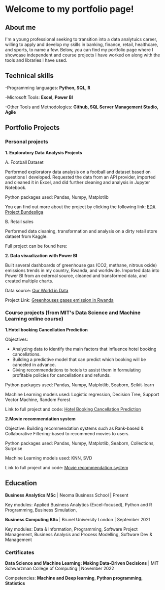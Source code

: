 # Welcome to my portfolio page!

## About me
I'm a young professional seeking to transition into a data analytuics career, willing to apply and develop my skills in banking, finance, retail, healthcare, and sports, to name a few. Below, you can find my portfolio page where I showcase independent and course projects I have worked on along with the tools and libraries I have used.

## Technical skills
-Programming languages: **Python, SQL, R**

-Microsoft Tools: **Excel, Power BI**

-Other Tools and Methodologies: **Github, SQL Server Management Studio, Agile**

## Portfolio Projects

### Personal projects

**1. Exploratory Data Analysis Projects**

A. Football Dataset 

Performed exploratory data analysis on a football and dataset based on questions I developed. Requested the data from an API provider, imported and cleaned it in Excel, and did further cleaning and analysis in Jupyter Notebook. 

Python packages used: Pandas, Numpy, Matplotlib

You can find out more about the project by clicking the following link: [EDA Project Bundesliga](https://github.com/Roses29/My-data-portfolio/blob/main/EDA%20Bundesliga%202021-2022.ipynb)

B. Retail sales 

Performed data cleaning, transformation and analysis on a dirty retail store dataset from Kaggle. 

Full project can be found here: 


**2. Data visualization with Power BI**

Built several dashboards of greenhouse gas (CO2, methane, nitrous oxide) emissions trends in my country, Rwanda, and worldwide. Imported data into Power BI from an external source, cleaned and transformed data, and created multiple charts. 

Data source: [Our World in Data](https://ourworldindata.org/co2-and-greenhouse-gas-emissions)

Project Link: [Greenhouses gases emission in Rwanda](https://github.com/Roses29/My-data-portfolio/blob/main/VIsualization%20C02.pdf)

### Course projects (from MIT's Data Science and Machine Learning online course)

**1.Hotel booking Cancellation Prediction**

Objectives:
- Analyzing data to identify the main factors that influence hotel booking cancellations.
- Building a predictive model that can predict which booking will be canceled in advance.
- Giving recommendations to hotels to assist them in formulating profitable policies for cancellations and refunds.

 Python packages used: Pandas, Numpy, Matplotlib, Seaborn, Scikit-learn
 
 Machine Learning models used: Logistic regression, Decision Tree, Support Vector Machine, Random Forest

 Link to full project and code: [Hotel Booking Cancellation Prediction]()

**2.Movie recommendation system**

Objective: Building recommendation systems such as Rank-based & Collaborative Filtering-based to recommend movies to users.

Python packages used: Pandas, Numpy, Matplotlib, Seaborn, Collections, Surprise

Machine Learning models used: KNN, SVD

Link to full project and code: [Movie recommendation system]()


## Education

**Business Analytics MSc** | Neoma Business School | Present

Key modules: Applied Business Analytics (Excel-focused), Python and R Programming, Business Simulation, 

**Business Computing BSc** | Brunel University London | September 2021

Key modules: Data & Information, Programming, Software Project Management, Business Analysis and Process Modelling, Software Dev & Management

### Certificates
**Data Science and Machine Learning: Making Data-Driven Decisions** | MIT Schwarzman College of Computing | November 2022

Competencies: **Machine and Deep learning**, **Python programming**, **Statistics**
